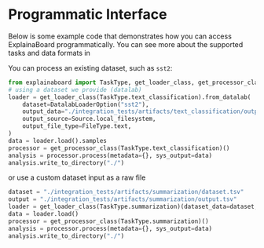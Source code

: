 # Programmatic Interface

Below is some example code that demonstrates how you can access ExplainaBoard programmatically.
You can see more about the supported tasks and data formats in

You can process an existing dataset, such as `sst2`:

```python
from explainaboard import TaskType, get_loader_class, get_processor_class
# using a dataset we provide (datalab)
loader = get_loader_class(TaskType.text_classification).from_datalab(
    dataset=DatalabLoaderOption("sst2"),
    output_data="./integration_tests/artifacts/text_classification/output_sst2.txt",
    output_source=Source.local_filesystem,
    output_file_type=FileType.text,
)
data = loader.load().samples
processor = get_processor_class(TaskType.text_classification)()
analysis = processor.process(metadata={}, sys_output=data)
analysis.write_to_directory("./")
```

or use a custom dataset input as a raw file

```python
dataset = "./integration_tests/artifacts/summarization/dataset.tsv"
output = "./integration_tests/artifacts/summarization/output.tsv"
loader = get_loader_class(TaskType.summarization)(dataset_data=dataset, output_data=output)
data = loader.load()
processor = get_processor_class(TaskType.summarization)()
analysis = processor.process(metadata={}, sys_output=data)
analysis.write_to_directory("./")
```
